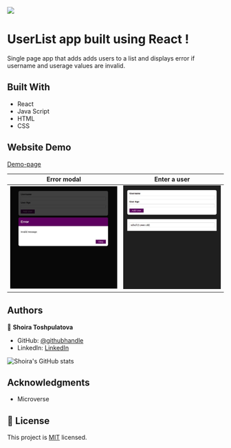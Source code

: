 ![](https://img.shields.io/badge/Microverse-blueviolet)

# UserList app built using React !

Single page app that adds adds users to a list and displays error if username and userage values are invalid.

## Built With

- React
- Java Script
- HTML
- CSS

## Website Demo

[Demo-page](http://ShoiraTa.github.io/add-user-app)

| Error modal           | Enter a user          |
| --------------------- | --------------------- |
| ![image](./demo1.jpg) | ![image](./demo2.jpg) |

## Authors

👤 **Shoira Toshpulatova**

- GitHub: [@githubhandle](https://github.com/shoirata)
- LinkedIn: [LinkedIn](https://www.linkedin.com/in/shoira-tashpulatova-bab4a7122/)

![Shoira's GitHub stats](https://github-readme-stats.vercel.app/api?username=shoirata&count_private=true&theme=dark&show_icons=true)

## Acknowledgments

- Microverse

## 📝 License

This project is [MIT](./MIT) licensed.
